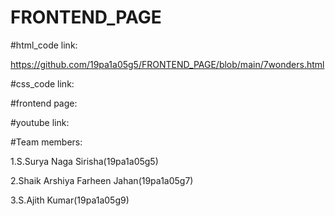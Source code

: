 # FRONTEND_PAGE

#html_code link:

https://github.com/19pa1a05g5/FRONTEND_PAGE/blob/main/7wonders.html

#css_code link:



#frontend page:



#youtube link:



#Team members:

1.S.Surya Naga Sirisha(19pa1a05g5)

2.Shaik Arshiya Farheen Jahan(19pa1a05g7)

3.S.Ajith Kumar(19pa1a05g9)
